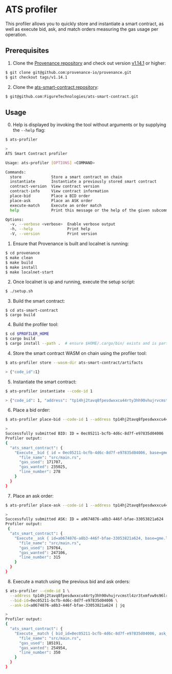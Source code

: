 # ATS profiler

This profiler allows you to quickly store and instantiate a smart contract,
as well as execute bid, ask, and match orders measuring the gas usage per
operation. 

## Prerequisites

1. Clone the [Provenance repository](https://github.com/provenance-io/provenance) and check out version [v1.14.1](https://github.com/provenance-io/provenance/releases/tag/v1.14.1) or higher:

  ```bash
  $ git clone git@github.com:provenance-io/provenance.git
  $ git checkout tags/v1.14.1
  ```

2. Clone the [ats-smart-contract repository](https://github.com/FigureTechnologies/ats-smart-contract):

  ```bash
  $ git@github.com:FigureTechnologies/ats-smart-contract.git
  ```

## Usage

0. Help is displayed by invoking the tool without arguments or by supplying the `--help` flag:

  ```bash
  $ ats-profiler

  >
  ATS Smart Contract profiler

  Usage: ats-profiler [OPTIONS] <COMMAND>

  Commands:
    store             Store a smart contract on chain
    instantiate       Instantiate a previously stored smart contract
    contract-version  View contract version
    contract-info     View contract information
    place-bid         Place a BID order
    place-ask         Place an ASK order
    execute-match     Execute an order match
    help              Print this message or the help of the given subcommand(s)

  Options:
    -v, --verbose <verbose>  Enable verbose output
    -h, --help               Print help
    -V, --version            Print version
  ```

1. Ensure that Provenance is built and localnet is running:

  ```bash
  $ cd provenance
  $ make clean
  $ make build
  $ make install
  $ make localnet-start
  ```

2. Once localnet is up and running, execute the setup script:

  ```bash
  $ ./setup.sh
  ```

3. Build the smart contract:

  ```
  $ cd ats-smart-contract
  $ cargo build
  ```

4. Build the profiler tool:

  ```bash
  $ cd $PROFILER_HOME
  $ cargo build
  $ cargo install --path .  # ensure $HOME/.cargo/bin/ exists and is part of $PATH
  ```

4. Store the smart contract WASM on chain using the profiler tool:

  ```bash
  $ ats-profiler store --wasm-dir ats-smart-contract/artifacts

  > {"code_id":1}
  ```

5. Instantiate the smart contract:

  ```bash
  $ ats-profiler instantiate --code-id 1

  > {"code_id": 1, "address": "tp14hj2tavq8fpesdwxxcu44rty3hh90vhujrvcmstl4zr3txmfvw9s96lrg8"}

  ```

6. Place a bid order:

  ```bash
  $ ats-profiler place-bid --code-id 1 --address tp14hj2tavq8fpesdwxxcu44rty3hh90vhujrvcmstl4zr3txmfvw9s96lrg8 | jq

  >
  Successfully submitted BID: ID = 0ec05211-bcfb-4d6c-8d7f-e97835d04006
  Profiler output:
  {
    "ats_smart_contract": {
      "Execute__bid { id = 0ec05211-bcfb-4d6c-8d7f-e97835d04006, base=gme.local, quote=usd.local, price=2, quote_size=1000, size=500 }": {
        "file_name": "src/main.rs",
        "gas_used": 171707,
        "gas_wanted": 235025,
        "line_number": 278
      }
    }
  }
  ```

7. Place an ask order:

  ```bash
  $ ats-profiler place-ask --code-id 1 --address tp14hj2tavq8fpesdwxxcu44rty3hh90vhujrvcmstl4zr3txmfvw9s96lrg8 | jq

  >
  Successfully submitted ASK: ID = a0674876-a8b3-446f-bfae-33053821a624
  Profiler output:
   {
    "ats_smart_contract": {
      "Execute__ask { id=a0674876-a8b3-446f-bfae-33053821a624, base=gme.local, quote=usd.local, price=2, size=500 }": {
        "file_name": "src/main.rs",
        "gas_used": 179764,
        "gas_wanted": 247106,
        "line_number": 315
      }
    }
  }
  ```

8. Execute a match using the previous bid and ask orders:

  ```bash
  $ ats-profiler --code-id 1 \
    --address tp14hj2tavq8fpesdwxxcu44rty3hh90vhujrvcmstl4zr3txmfvw9s96lrg8 \
    --bid-id=0ec05211-bcfb-4d6c-8d7f-e97835d04006 \
    --ask-id=a0674876-a8b3-446f-bfae-33053821a624 | jq

  >
  Profiler output:
  {
    "ats_smart_contract": {
      "Execute__match { bid_id=0ec05211-bcfb-4d6c-8d7f-e97835d04006, ask_id=a0674876-a8b3-446f-bfae-33053821a624, price=2, size=500 }": {
        "file_name": "src/main.rs",
        "gas_used": 185191,
        "gas_wanted": 254954,
        "line_number": 350
      }
    }
  }
  ```
